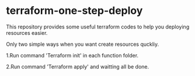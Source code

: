 # terraform-one-step-deploy
This repository provides some useful terraform codes to help you deploying resources easier. 

Only two simple ways when you want create resources quckliy.

1.Run command 'Terraform init' in each function folder.

2.Run command 'Terraform apply' and waitting all be done.
